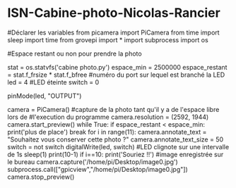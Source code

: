 # ISN-Cabine-photo-Nicolas-Rancier
#Déclarer les variables
from picamera import PiCamera 
from time import sleep
import time
from grovepi import *
import subprocess
import os

#Espace restant ou non pour prendre la photo

stat = os.statvfs('cabine photo.py')
espace_min = 2500000
espace_restant = stat.f_frsize * stat.f_bfree 
#numéro du port sur lequel est branché la LED
led = 4
#LED éteinte
switch = 0

pinMode(led, "OUTPUT")

camera = PiCamera()
#capture de la photo tant qu'il y a de l'espace libre lors de #l'execution du programme
camera.resolution = (2592, 1944)
camera.start_preview()
while True:
  if espace_restant < espace_min:
    print('plus de place')
    break
  for i in range(11):
    camera.annotate_text = "Souhaitez vous conserver cette photo ?"
    camera.annotate_text_size = 50
    switch = not switch
    digitalWrite(led, switch) #LED clignote sur une intervalle de 1s
    sleep(1)
    print(10-1)
    if i==10:
      print('Souriez !!')
#image enregistrée sur le bureau
   camera.capture('/home/pi/Desktop/image0.jpg')
   subprocess.call(["gpicview","/home/pi/Desktop/image0.jpg"])
   camera.stop_preview()

